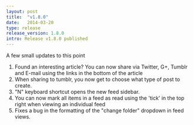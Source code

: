 ```yaml
---
layout: post
title:  "v1.8.0"
date:   2014-03-20
type: release
release_version: 1.8.0
intro: Release v1.8.0 published
---
```

A few small updates to this point

 1. Found an interesting article? You can now share via Twitter, G+, Tumblr and E-mail using the links in the bottom of the article
 1. When sharing to tumblr, you now get to choose what type of post to create.
 1. "N" keyboard shortcut opens the new feed sidebar.
 1. You can now mark all items in a feed as read using the 'tick' in the top right when viewing an individual feed
 1. Fixes a bug in the formatting of the "change folder" dropdown in feed views.

